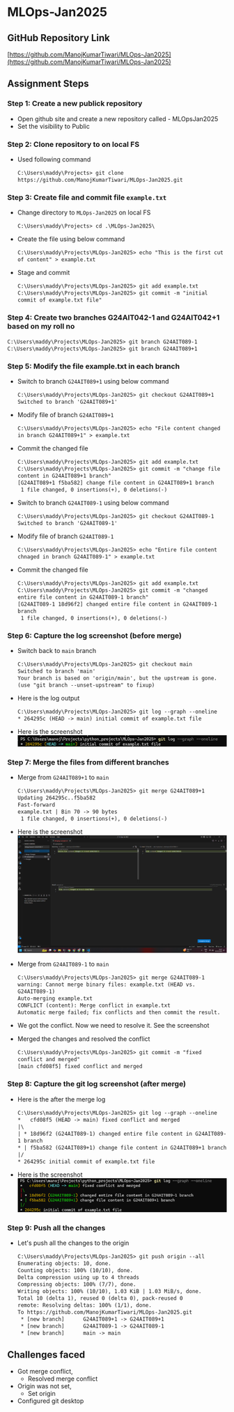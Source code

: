 # MLOps-Jan2025

## GitHub Repository Link
[https://github.com/ManojKumarTiwari/MLOps-Jan2025](https://github.com/ManojKumarTiwari/MLOps-Jan2025)

## Assignment Steps
### Step 1: Create a new publick repository
- Open github site and create a new repository called - MLOpsJan2025
- Set the visibility to Public

### Step 2: Clone repository to on local FS
- Used following command
  ```
  C:\Users\maddy\Projects> git clone https://github.com/ManojKumarTiwari/MLOps-Jan2025.git
  ```

### Step 3: Create file and commit file `example.txt`
- Change directory to `MLOps-Jan2025` on local FS
  ```
  C:\Users\maddy\Projects> cd .\MLOps-Jan2025\
  ```
- Create the file using below command
  ```
  C:\Users\maddy\Projects\MLOps-Jan2025> echo "This is the first cut of content" > example.txt
  ```
- Stage and commit
  ```
  C:\Users\maddy\Projects\MLOps-Jan2025> git add example.txt
  C:\Users\maddy\Projects\MLOps-Jan2025> git commit -m "initial commit of example.txt file"
  ```
### Step 4: Create two branches G24AIT042-1 and G24AIT042+1 based on my roll no
  ```
  C:\Users\maddy\Projects\MLOps-Jan2025> git branch G24AIT089-1
  C:\Users\maddy\Projects\MLOps-Jan2025> git branch G24AIT089+1
  ```
### Step 5: Modify the file example.txt in each branch 
- Switch to branch `G24AIT089+1` using below command
  ```
  C:\Users\maddy\Projects\MLOps-Jan2025> git checkout G24AIT089+1
  Switched to branch 'G24AIT089+1'
  ```
- Modify file of branch `G24AIT089+1`
  ```
  C:\Users\maddy\Projects\MLOps-Jan2025> echo "File content changed in branch G24AIT089+1" > example.txt
  ```
- Commit the changed file
  ```
  C:\Users\maddy\Projects\MLOps-Jan2025> git add example.txt
  C:\Users\maddy\Projects\MLOps-Jan2025> git commit -m "change file content in G24AIT089+1 branch"
  [G24AIT089+1 f5ba582] change file content in G24AIT089+1 branch
   1 file changed, 0 insertions(+), 0 deletions(-)
  ```
- Switch to branch `G24AIT089-1` using below command
  ```
  C:\Users\maddy\Projects\MLOps-Jan2025> git checkout G24AIT089-1
  Switched to branch 'G24AIT089-1'
  ```
- Modify file of branch `G24AIT089-1`
  ```
  C:\Users\maddy\Projects\MLOps-Jan2025> echo "Entire file content chnaged in branch G24AIT089-1" > example.txt
  ```
- Commit the changed file
  ```
  C:\Users\maddy\Projects\MLOps-Jan2025> git add example.txt
  C:\Users\maddy\Projects\MLOps-Jan2025> git commit -m "changed entire file content in G24AIT089-1 branch"
  [G24AIT089-1 18d96f2] changed entire file content in G24AIT089-1 branch
   1 file changed, 0 insertions(+), 0 deletions(-)
  ```
### Step 6: Capture the log screenshot (before merge)
- Switch back to `main` branch
  ```
  C:\Users\maddy\Projects\MLOps-Jan2025> git checkout main
  Switched to branch 'main'
  Your branch is based on 'origin/main', but the upstream is gone.
  (use "git branch --unset-upstream" to fixup)
  ```
- Here is the log output
  ```
  C:\Users\maddy\Projects\MLOps-Jan2025> git log --graph --oneline
  * 264295c (HEAD -> main) initial commit of example.txt file
  ```
- Here is the screenshot
  ![Befoe merge](before_merge.png)

### Step 7: Merge the files from different branches
- Merge from `G24AIT089+1` to `main`
  ```
  C:\Users\maddy\Projects\MLOps-Jan2025> git merge G24AIT089+1
  Updating 264295c..f5ba582
  Fast-forward
  example.txt | Bin 70 -> 90 bytes
   1 file changed, 0 insertions(+), 0 deletions(-)
  ```
- Here is the screenshot
  ![conflict resolved](conflit_resolve.png)
  
- Merge from `G24AIT089-1` to `main`
  ```
  C:\Users\maddy\Projects\MLOps-Jan2025> git merge G24AIT089-1
  warning: Cannot merge binary files: example.txt (HEAD vs. G24AIT089-1)
  Auto-merging example.txt
  CONFLICT (content): Merge conflict in example.txt
  Automatic merge failed; fix conflicts and then commit the result.
  ```
- We got the conflict. Now we need to resolve it. See the screenshot
- Merged the changes and resolved the conflict
  ```
  C:\Users\maddy\Projects\MLOps-Jan2025> git commit -m "fixed conflict and merged"
  [main cfd08f5] fixed conflict and merged
  ```
### Step 8: Capture the git log screenshot (after merge)
- Here is the after the merge log
  ```
  C:\Users\maddy\Projects\MLOps-Jan2025> git log --graph --oneline
  *   cfd08f5 (HEAD -> main) fixed conflict and merged
  |\
  | * 18d96f2 (G24AIT089-1) changed entire file content in G24AIT089-1 branch
  * | f5ba582 (G24AIT089+1) change file content in G24AIT089+1 branch
  |/
  * 264295c initial commit of example.txt file
  ```
- Here is the screenshot
  ![After merge](after_merge.png)

### Step 9: Push all the changes
- Let's push all the changes to the origin
  ```
  C:\Users\maddy\Projects\MLOps-Jan2025> git push origin --all
  Enumerating objects: 10, done.
  Counting objects: 100% (10/10), done.
  Delta compression using up to 4 threads
  Compressing objects: 100% (7/7), done.
  Writing objects: 100% (10/10), 1.03 KiB | 1.03 MiB/s, done.
  Total 10 (delta 1), reused 0 (delta 0), pack-reused 0
  remote: Resolving deltas: 100% (1/1), done.
  To https://github.com/ManojKumarTiwari/MLOps-Jan2025.git
   * [new branch]      G24AIT089+1 -> G24AIT089+1
   * [new branch]      G24AIT089-1 -> G24AIT089-1
   * [new branch]      main -> main
  ```

## Challenges faced
- Got merge conflict,
  - Resolved merge conflict 
- Origin was not set,
  - Set origin 
- Configured git desktop 
